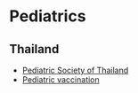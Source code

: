# Pediatrics

## Thailand
* [Pediatric Society of Thailand](https://www.thaipediatrics.org/?p=700)
* [Pediatric vaccination](https://www.pidst.or.th/C25.html)
